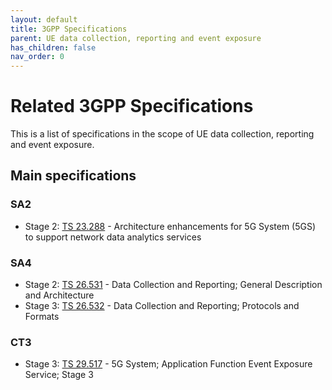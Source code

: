```yaml
---
layout: default
title: 3GPP Specifications
parent: UE data collection, reporting and event exposure
has_children: false
nav_order: 0
---
```


# Related 3GPP Specifications

This is a list of specifications in the scope of UE data collection, reporting and event exposure.

## Main specifications

### SA2

* Stage
  2: [TS 23.288](https://portal.3gpp.org/desktopmodules/Specifications/SpecificationDetails.aspx?specificationId=3579) -
  Architecture enhancements for 5G System (5GS) to support network data analytics services

### SA4

* Stage
  2: [TS 26.531](https://portal.3gpp.org/desktopmodules/Specifications/SpecificationDetails.aspx?specificationId=3914) -
  Data Collection and Reporting; General Description and Architecture
* Stage
  3: [TS 26.532](https://portal.3gpp.org/desktopmodules/Specifications/SpecificationDetails.aspx?specificationId=3915) -
  Data Collection and Reporting; Protocols and Formats

### CT3

* Stage
  3: [TS 29.517](https://portal.3gpp.org/desktopmodules/Specifications/SpecificationDetails.aspx?specificationId=3603) -
  5G System; Application Function Event Exposure Service; Stage 3

